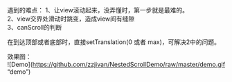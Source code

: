 遇到的难点：
1、让view滚动起来，没弄懂时，第一步就是最难的。</br>
2、view交界处滑动时跳变，造成view间有缝隙 </br>
3、canScroll的判断 </br>

在到达顶部或者底部时，直接setTranslation(0 或者 max)，可解决2中的问题。</br>

效果图：</br>
![Demo](https://github.com/zzjivan/NestedScrollDemo/raw/master/demo.gif “demo”) 
